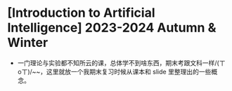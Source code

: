 # [Introduction to Artificial Intelligence] 2023-2024 Autumn & Winter

- 一门理论与实验都不知所云的课，总体学不到啥东西，期末考跟文科一样/(ㄒoㄒ)/~~，这里就放一个我期末复习时候从课本和 slide 里整理出的一些概念。
